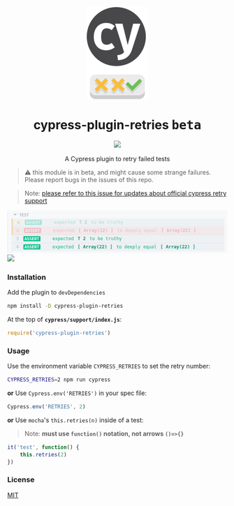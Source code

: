 

<div align="center">
    <img src="docs/readme-logo.png">
    <h1>cypress-plugin-retries <kbd>beta</kbd></h1>
    <a href="https://www.npmjs.com/package/cypress-plugin-retries"><img src="https://img.shields.io/npm/v/cypress-plugin-retries.svg?style=flat"></a>
<p>A Cypress plugin to retry failed tests</p>

</div>

> :warning: this module is in beta, and might cause some strange failures. Please report bugs in the issues of this repo.

> Note: [please refer to this issue for updates about official cypress retry support](https://github.com/cypress-io/cypress/issues/1313)

![](docs/readme-screenshot.png)
![](2019-02-12-13-29-53.png)

### Installation

Add the plugin to `devDependencies`
```bash
npm install -D cypress-plugin-retries
```

At the top of **`cypress/support/index.js`**:
```js
require('cypress-plugin-retries')
```


### Usage

Use the environment variable `CYPRESS_RETRIES` to set the retry number:
```bash
CYPRESS_RETRIES=2 npm run cypress
```
**or** Use `Cypress.env('RETRIES')` in your spec file:
```js
Cypress.env('RETRIES', 2)
```
**or** Use `mocha`'s `this.retries(n)` inside of a test:
> Note: **must use `function()` notation, not arrows `()=>{}`**
```js
it('test', function() {
    this.retries(2)
})
```

### License
[MIT](LICENSE)
